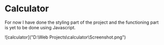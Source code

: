 # Calculator

For now I have done the styling part of the project and the functioning part is yet to be done using Javascript.

![calculator]("D:\Web Projects\calculator\Screenshot.png")